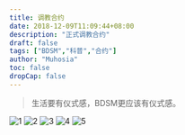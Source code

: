 ```yaml
---
title: 调教合约
date: 2018-12-09T11:09:44+08:00
description: "正式调教合约"
draft: false
tags: ["BDSM","科普","合约"]
author: "Muhosia"
toc: false
dropCap: false
---
```



> 生活要有仪式感，BDSM更应该有仪式感。

<!--more-->

![1](https://monsterdradky-blog-image.oss-cn-qingdao.aliyuncs.com/1.jpg)
![2](https://monsterdradky-blog-image.oss-cn-qingdao.aliyuncs.com/2.jpg)
![3](https://monsterdradky-blog-image.oss-cn-qingdao.aliyuncs.com/3.jpg)
![4](https://monsterdradky-blog-image.oss-cn-qingdao.aliyuncs.com/4.jpg)
![5](https://monsterdradky-blog-image.oss-cn-qingdao.aliyuncs.com/5.jpg)
